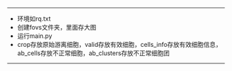 ***
* 环境如rq.txt
* 创建fovs文件夹，里面存大图
* 运行main.py
* crop存放原始游离细胞，valid存放有效细胞，cells_info存放有效细胞信息，ab_cells存放不正常细胞，ab_clusters存放不正常细胞团
***
